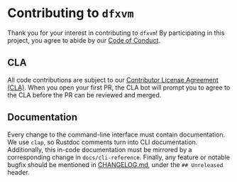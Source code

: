 # Contributing to `dfxvm`

Thank you for your interest in contributing to `dfxvm`! By participating in
this project, you agree to abide by our [Code of Conduct][code-of-conduct].

## CLA

All code contributions are subject to our [Contributor License Agreement (CLA)][cla].
When you open your first PR, the CLA bot will prompt you to agree to the CLA
before the PR can be reviewed and merged.

## Documentation

Every change to the command-line interface must contain documentation.
We use `clap`, so Rustdoc comments turn into CLI documentation. Additionally,
this in-code documentation must be mirrored by a corresponding change
in `docs/cli-reference`. Finally, any feature or notable bugfix should be
mentioned in [CHANGELOG.md](CHANGELOG.md), under the `## Unreleased` header.

[code-of-conduct]: https://github.com/dfinity/ic-docutrack/blob/main/.github/CODE_OF_CONDUCT.md
[cla]: https://github.com/dfinity/cla/blob/master/CLA.md
